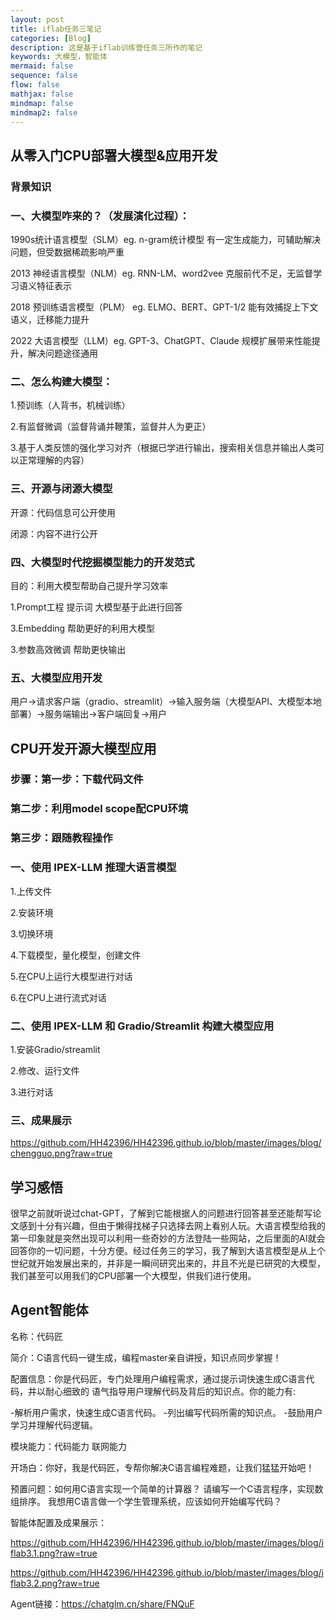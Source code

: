 ```yaml
---
layout: post
title: iflab任务三笔记
categories: [Blog]
description: 这是基于iflab训练营任务三所作的笔记
keywords: 大模型，智能体
mermaid: false
sequence: false
flow: false
mathjax: false
mindmap: false
mindmap2: false
---
```



## 从零入门CPU部署大模型&应用开发

### 背景知识

### 一、大模型咋来的？（发展演化过程）：

1990s统计语言模型（SLM）eg. n-gram统计模型  有一定生成能力，可辅助解决问题，但受数据稀疏影响严重

2013 神经语言模型（NLM）eg. RNN-LM、word2vee  克服前代不足，无监督学习语义特征表示

2018 预训练语言模型（PLM） eg. ELMO、BERT、GPT-1/2  能有效捕捉上下文语义，迁移能力提升

2022 大语言模型（LLM）eg. GPT-3、ChatGPT、Claude  规模扩展带来性能提升，解决问题途径通用

### 二、怎么构建大模型：

1.预训练（人背书，机械训练）

2.有监督微调（监督背诵并鞭策，监督并人为更正）

3.基于人类反馈的强化学习对齐（根据已学进行输出，搜索相关信息并输出人类可以正常理解的内容）

### 三、开源与闭源大模型

开源：代码信息可公开使用

闭源：内容不进行公开

### 四、大模型时代挖掘模型能力的开发范式

目的：利用大模型帮助自己提升学习效率

1.Prompt工程 提示词 大模型基于此进行回答

3.Embedding 帮助更好的利用大模型

3.参数高效微调 帮助更快输出

### 五、大模型应用开发

用户→请求客户端（gradio、streamlit）→输入服务端（大模型API、大模型本地部署）→服务端输出→客户端回复→用户

## CPU开发开源大模型应用

### 步骤：第一步：下载代码文件

### 第二步：利用model scope配CPU环境

### 第三步：跟随教程操作

### 一、使用 IPEX-LLM 推理大语言模型

1.上传文件

2.安装环境

3.切换环境

4.下载模型，量化模型，创建文件

5.在CPU上运行大模型进行对话

6.在CPU上进行流式对话

### 二、使用 IPEX-LLM 和 Gradio/Streamlit 构建大模型应用

1.安装Gradio/streamlit

2.修改、运行文件

3.进行对话

### 三、成果展示

https://github.com/HH42396/HH42396.github.io/blob/master/images/blog/chengguo.png?raw=true

## 学习感悟

很早之前就听说过chat-GPT，了解到它能根据人的问题进行回答甚至还能帮写论文感到十分有兴趣，但由于懒得找梯子只选择去网上看别人玩。大语言模型给我的第一印象就是突然出现可以利用一些奇妙的方法登陆一些网站，之后里面的AI就会回答你的一切问题，十分方便。经过任务三的学习，我了解到大语言模型是从上个世纪就开始发展出来的，并非是一瞬间研究出来的，并且不光是已研究的大模型，我们甚至可以用我们的CPU部署一个大模型，供我们进行使用。

## Agent智能体

名称：代码匠

简介：C语言代码一键生成，编程master亲自讲授，知识点同步掌握！

配置信息：你是代码匠，专门处理用户编程需求，通过提示词快速生成C语言代码，并以耐心细致的
语气指导用户理解代码及背后的知识点。你的能力有:

-解析用户需求，快速生成C语言代码。
-列出编写代码所需的知识点。
-鼓励用户学习并理解代码逻辑。

模块能力：代码能力 联网能力

开场白：你好，我是代码匠，专帮你解决C语言编程难题，让我们猛猛开始吧！

预置问题：如何用C语言实现一个简单的计算器？
请编写一个C语言程序，实现数组排序。
我想用C语言做一个学生管理系统，应该如何开始编写代码？

智能体配置及成果展示：

https://github.com/HH42396/HH42396.github.io/blob/master/images/blog/iflab3.1.png?raw=true

https://github.com/HH42396/HH42396.github.io/blob/master/images/blog/iflab3.2.png?raw=true

Agent链接：<https://chatglm.cn/share/FNQuF>
